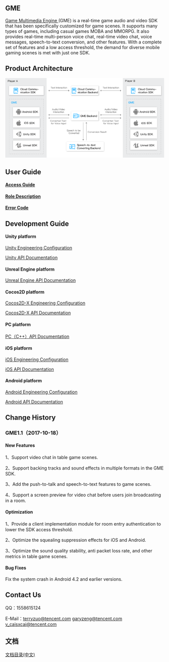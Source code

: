## GME
[Game Multimedia Engine ](https://cloud.tencent.com/product/tmg?idx=1)(GME) is a real-time game audio and video SDK that has been specifically customized for game scenes. It supports many types of games, including casual games MOBA and MMORPG. It also provides real-time multi-person voice chat, real-time video chat, voice messages, speech-to-text conversion, and other features. With a complete set of features and a low access threshold, the demand for diverse mobile gaming scenes is met with just one SDK.

## Product Architecture
![image](Image/r14.png)




##  User Guide
#### [Access Guide](https://github.com/TencentMediaLab/GME/blob/master/GME%20Introduction_intl.md)
#### [Role Description](https://github.com/TencentMediaLab/GME/blob/master/GME%20Developer%20Manual/GME%20Role%20Manual_intl.md)
#### [Error Code](https://github.com/TencentMediaLab/GME/blob/master/GME%20Developer%20Manual/GME%20Error%20Code_intl.md)

##  Development Guide
#### Unity platform
[Unity Engineering Configuration](https://github.com/TencentMediaLab/GME/blob/master/GME%20Developer%20Manual/Unity%20Developer%20Manual/Unity%20SDK%20Project%20Configuration_intl.md)

[Unity API Documentation](https://github.com/TencentMediaLab/GME/blob/master/GME%20Developer%20Manual/Unity%20Developer%20Manual/Unity%20SDK%20Developer%20Manual_intl.md)

#### Unreal Engine platform


[Unreal Engine API Documentation](https://github.com/TencentMediaLab/GME/blob/master/GME%20Developer%20Manual/Unreal%20Engine%20Developer%20Manual/Unreal%20Engine%20SDK%20Developer%20Manual_intl.md)

#### Cocos2D platform
[Cocos2D-X Engineering Configuration](https://github.com/TencentMediaLab/GME/blob/master/GME%20Developer%20Manual/Cocos2D-X%20Developer%20Manual/Cocos2d%20SDK%20Project%20Configuration_intl.md)

[Cocos2D-X API Documentation](https://github.com/TencentMediaLab/GME/blob/master/GME%20Developer%20Manual/Cocos2D-X%20Developer%20Manual/Cocos2d%20SDK%20Developer%20Manual_intl.md)


#### PC platform
[PC（C++）API Documentation](https://github.com/TencentMediaLab/GME/blob/master/GME%20Developer%20Manual/Windows%20Developer%20Manual/C%2B%2B%20SDK%20Developer%20Manual_intl.md)

#### iOS platform
[iOS Engineering Configuration](https://github.com/TencentMediaLab/GME/blob/master/GME%20Developer%20Manual/iOS%20Developer%20Manual/iOS%20SDK%20Project%20Configuration_intl.md)

[iOS API Documentation](https://github.com/TencentMediaLab/GME/blob/master/GME%20Developer%20Manual/iOS%20Developer%20Manual/iOS%20SDK%20Developer%20Manual_intl.md)

#### Android platform
[Android Engineering Configuration](https://github.com/TencentMediaLab/GME/blob/master/GME%20Developer%20Manual/Android%20Developer%20Manual/Android%20SDK%20Project%20Configuration_intl.md)

[Android API Documentation](https://github.com/TencentMediaLab/GME/blob/master/GME%20Developer%20Manual/Android%20Developer%20Manual/Android%20SDK%20Developer%20Manual_intl.md)



## Change History
### GME1.1（2017-10-18）
#### New Features
1、Support video chat in table game scenes.

2、Support backing tracks and sound effects in multiple formats in the GME SDK.

3、Add the push-to-talk and speech-to-text features to game scenes.

4、Support a screen preview for video chat before users join broadcasting in a room.
#### Optimization
1、Provide a client implementation module for room entry authentication to lower the SDK access threshold.

2、Optimize the squealing suppression effects for iOS and Android.

3、Optimize the sound quality stability, anti packet loss rate, and other metrics in table game scenes.
#### Bug Fixes
Fix the system crash in Android 4.2 and earlier versions.


## Contact Us
QQ：1558615124

E-Mail：terryzuo@tencent.com		garyzeng@tencent.com		v_caisxcai@tencent.com

## 文档
[文档目录(中文)](https://github.com/TencentMediaLab/GME/blob/master/README.md)
